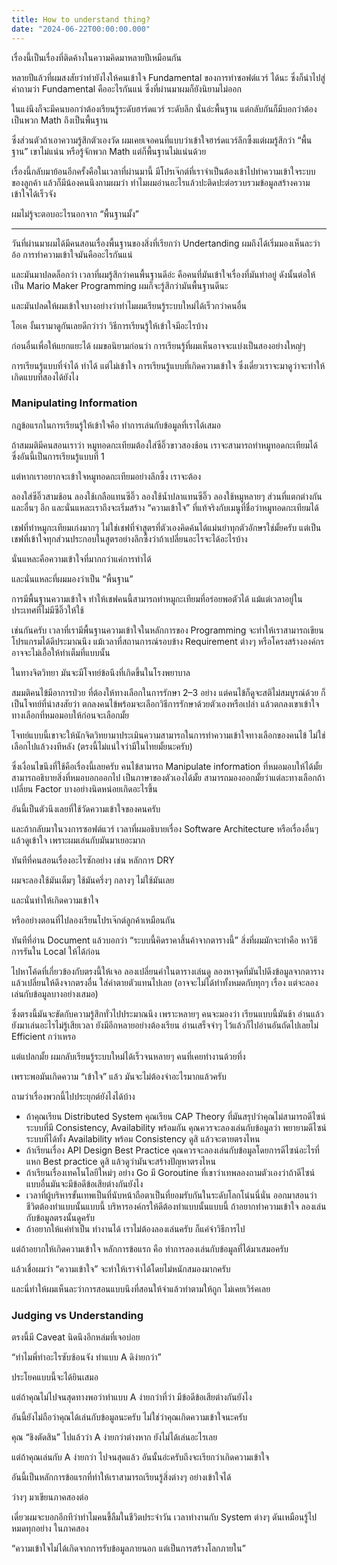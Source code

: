 ```yaml
---
title: How to understand thing?
date: "2024-06-22T00:00:00.000"
---
```


เรื่องนี้เป็นเรื่องที่ติดค้างในความคิดมาหลายปีเหมือนกัน

หลายปีแล้วที่ผมสงสัยว่าทำยังไงให้คนเข้าใจ Fundamental ของการทำซอฟต์แวร์ ได้นะ ซึ่งก็นำไปสู่คำถามว่า Fundamental คืออะไรกันแน่ ซึ่งที่ผ่านมาผมก็ยังนิยามไม่ออก

ในแง่นึงก็จะมีคนบอกว่าต้องเรียนรู้ระดับฮาร์ดแวร์ ระดับลึก นั่นอ่ะพื้นฐาน แต่กลับกันก็มีบอกว่าต้องเป็นพวก Math ถึงเป็นพื้นฐาน

ซึ่งส่วนตัวถ้าเอาความรู้สึกตัวเองวัด ผมเคยเจอคนที่แบบว่าเข้าใจฮาร์ดแวร์ลึกซึ้งแต่ผมรู้สึกว่า “พื้นฐาน” เขาไม่แน่น หรือรู้จักพวก Math แต่ก็พื้นฐานไม่แน่นด้วย

เรื่องนี้กลับมาย้อนอีกครั้งคือในเวลาที่ผ่านมานี้ มีโปรเจ๊กต์ที่เราจำเป็นต้องเข้าไปทำความเข้าใจระบบของลูกค้า แล้วก็มีน้องคนนึงถามผมว่า ทำไมผมอ่านอะไรแล้วปะติดปะต่อรวบรวมข้อมูลสร้างความเข้าใจได้เร็วจัง

ผมไม่รู้จะตอบอะไรนอกจาก “พื้นฐานมั้ง”

---

วันที่ผ่านมาผมได้มีคนสอนเรื่องพื้นฐานของสิ่งที่เรียกว่า Undertanding ผมถึงได้เริ่มมองเห็นละว่า อ้อ การทำความเข้าใจมันคืออะไรกันแน่

และมันมาปลดล็อกว่า เวลาที่ผมรู้สึกว่าคนพื้นฐานดีอ่ะ คือคนที่มันเข้าใจเรื่องที่มันทำอยู่ ดังนั้นต่อให้เป็น Mario Maker Programming ผมก็จะรู้สึกว่ามันพื้นฐานดีนะ

และมันปลดให้ผมเข้าใจบางอย่างว่าทำไมผมเรียนรู้ระบบใหม่ได้เร็วกว่าคนอื่น

โอเค งั้นเรามาดูกันเลยดีกว่าว่า วิธีการเรียนรู้ให้เข้าใจมีอะไรบ้าง

ก่อนอื่นเพื่อให้แยกแยะได้ ผมขอนิยามก่อนว่า การเรียนรู้ที่ผมเห็นอาจจะแบ่งเป็นสองอย่างใหญ่ๆ

การเรียนรู้แบบที่จำได้ ทำได้ แต่ไม่เข้าใจ
การเรียนรู้แบบที่เกิดความเข้าใจ
ซึ่งเดี๋ยวเราจะมาดูว่าจะทำให้เกิดแบบที่สองได้ยังไง

### Manipulating Information

กฎข้อแรกในการเรียนรู้ให้เข้าใจคือ ทำการเล่นกับข้อมูลที่เราได้เสมอ

ถ้าสมมติมีคนสอนเราว่า หมูทอดกะเทียมต้องใส่ซีอิ๊วขาวสองช้อน เราจะสามารถทำหมูทอดกะเทียมได้ ซึ่งอันนี้เป็นการเรียนรู้แบบที่ 1

แต่หากเราอยากจะเข้าใจหมูทอดกะเทียมอย่างลึกซึ้ง เราจะต้อง

ลองใส่ซีอิ๊วสามช้อน
ลองใช้เกลือแทนซีอิ๊ว
ลองใช้น้ำปลาแทนซีอิ๊ว
ลองใช้หมูหลายๆ ส่วนที่แตกต่างกัน
และอื่นๆ อีก
และนั่นแหละเราถึงจะเริ่มสร้าง “ความเข้าใจ” ที่แท้จริงกับเมนูที่ชื่อว่าหมูทอดกะเทียมได้

เชฟที่ทำหมูกะเทียมเก่งมากๆ ไม่ใช่เชฟที่จำสูตรที่ตัวเองคิดค้นได้แม่นยำทุกตัวอักษรใช่มั้ยครับ แต่เป็นเชฟที่เข้าใจทุกส่วนประกอบในสูตรอย่างลึกซึ้งว่าถ้าเปลี่ยนอะไรจะได้อะไรบ้าง

นั่นแหละคือความเข้าใจที่มากกว่าแค่การทำได้

และนั่นแหละที่ผมมองว่าเป็น “พื้นฐาน”

การมีพื้นฐานความเข้าใจ ทำให้เชฟคนนี้สามารถทำหมูกะเทียมที่อร่อยพอตัวได้ แม้แต่เวลาอยู่ในประเทศที่ไม่มีซีอิ๊วให้ใช้

เช่นกันครับ เวลาที่เรามีพื้นฐานความเข้าใจในหลักการของ Programming จะทำให้เราสามารถเขียนโปรแกรมได้ดีประมาณนึง แม้เวลาที่สถานการณ์รอบข้าง Requirement ต่างๆ หรือโครงสร้างองค์กรอาจจะไม่เอื้อให้ทำเต็มที่แบบนั้น

ในทางจิตวิทยา มันจะมีโจทย์ข้อนึงที่เกิดขึ้นในโรงพยาบาล

สมมติคนไข้มีอาการป่วย ที่ต้องให้ทางเลือกในการรักษา 2–3 อย่าง แต่คนไข้ก็ดูจะสติไม่สมบูรณ์ด้วย ก็เป็นโจทย์ที่น่าสงสัยว่า ตกลงคนไข้พร้อมจะเลือกวิธีการรักษาด้วยตัวเองหรือเปล่า แล้วตกลงเขาเข้าใจทางเลือกที่หมอมอบให้ก่อนจะเลือกมั้ย

โจทย์แบบนี้เขาจะให้นักจิตวิทยามาประเมินความสามารถในการทำความเข้าใจทางเลือกของคนไข้ ไม่ใช่เลือกไปแล้วงงทีหลัง (ตรงนี้ไม่แน่ใจว่ามีในไทยมั้ยนะครับ)

ซึ่งเงื่อนไขนึงที่ใช้คือเรื่องนี้เลยครับ คนไข้สามารถ Manipulate information ที่หมอมอบให้ได้มั้ย สามารถอธิบายสิ่งที่หมอบอกออกไป เป็นภาษาของตัวเองได้มั้ย สามารถมองออกมั้ยว่าแต่ละทางเลือกถ้าเปลี่ยน Factor บางอย่างนิดหน่อยเกิดอะไรขึ้น

อันนี้เป็นตัวนึงเลยที่ใช้วัดความเข้าใจของคนครับ

และถ้ากลับมาในวงการซอฟต์แวร์ เวลาที่ผมอธิบายเรื่อง Software Architecture หรือเรื่องอื่นๆ แล้วดูเข้าใจ เพราะผมเล่นกับมันมาเยอะมาก

ทันทีที่คนสอนเรื่องอะไรซักอย่าง เช่น หลักการ DRY

ผมจะลองใช้มันเต็มๆ ใช้มันครึ่งๆ กลางๆ ไม่ใช้มันเลย

และนั่นทำให้เกิดความเข้าใจ

หรืออย่างตอนที่ไปลองเรียนโปรเจ๊กต์ลูกค้าเหมือนกัน

ทันทีที่อ่าน Document แล้วบอกว่า “ระบบนี้คิดราคาสิ้นค้าจากตารางนี้” สิ่งที่ผมมักจะทำคือ หาวิธีการรันใน Local ให้ได้ก่อน

ไปหาโค้ดที่เกี่ยวข้องกับตรงนี้ให้เจอ
ลองเปลี่ยนค่าในตารางเล่นดู
ลองหาจุดที่มันไปดึงข้อมูลจากตาราง แล้วเปลี่ยนให้ดึงจากตรงอื่น ใส่ค่าตายตัวแทนไปเลย
(อาจจะไม่ได้ทำทั้งหมดกับทุกๆ เรื่อง แต่จะลองเล่นกับข้อมูลบางอย่างเสมอ)

ซึ่งตรงนี้มันจะขัดกับความรู้สึกทั่วไปประมาณนึง เพราะหลายๆ คนจะมองว่า เรียนแบบนี้มันช้า อ่านแล้วยังมาเล่นอะไรไม่รู้เสียเวลา ยังมีอีกหลายอย่างต้องเรียน อ่านเสร็จจำๆ ไว้แล้วก็ไปอ่านอันถัดไปเลยไม่ Efficient กว่าเหรอ

แต่แปลกมั้ย ผมกลับเรียนรู้ระบบใหม่ได้เร็วจนหลายๆ คนที่เคยทำงานด้วยทึ่ง

เพราะพอมันเกิดความ “เข้าใจ” แล้ว มันจะไม่ต้องจำอะไรมากแล้วครับ

ถามว่าเรื่องพวกนี้ไปประยุกต์ยังไงได้บ้าง

- ถ้าคุณเรียน Distributed System คุณเรียน CAP Theory ที่มันสรุปว่าคุณไม่สามารถดีไซน์ระบบที่มี Consistency, Availability พร้อมกัน คุณควรจะลองเล่นกับข้อมูลว่า พยายามดีไซน์ระบบที่ได้ทั้ง Availability พร้อม Consistency ดูสิ แล้วจะตายตรงไหน
- ถ้าเรียนเรื่อง API Design Best Practice คุณควรจะลองเล่นกับข้อมูลโดยการดีไซน์อะไรที่แหก Best practice ดูสิ แล้วดูว่ามันจะสร้างปัญหาตรงไหน
- ถ้าเรียนเรื่องเทคโนโลยีใหม่ๆ อย่าง Go มี Goroutine ที่เขาว่าเทพลองถามตัวเองว่าถ้าดีไซน์แบบอื่นมันจะมีข้อดีข้อเสียต่างกันยังไง
- เวลาที่ผู้บริหารขั้นเทพเป็นที่นับหน้าถือตาเป็นที่ยอมรับกันในระดับโลกโน่นนี่นั่น ออกมาสอนว่าชีวิตต้องทำแบบนั้นแบบนี้ บริหารองค์กรให้ดีต้องทำแบบนั้นแบบนี้ ถ้าอยากทำความเข้าใจ ลองเล่นกับข้อมูลตรงนั้นดูครับ
- ถ้าอยากให้แค่ทำเป็น ทำงานได้ เราไม่ต้องลองเล่นครับ ก็แค่จำวิธีการไป

แต่ถ้าอยากให้เกิดความเข้าใจ หลักการข้อแรก คือ ทำการลองเล่นกับข้อมูลที่ได้มาเสมอครับ

แล้วเชื่อผมว่า “ความเข้าใจ” จะทำให้เราจำได้โดยไม่หนักสมองมากครับ

และนี่ทำให้ผมเห็นละว่าการสอนแบบนึงที่สอนให้จำแล้วทำตามให้ถูก ไม่เคยเวิร์คเลย

### Judging vs Understanding

ตรงนี้มี Caveat นิดนึงอีกหล่มที่เจอบ่อย

“ทำไมพี่ทำอะไรซับซ้อนจัง ทำแบบ A ดิง่ายกว่า”

ประโยคแบบนี้จะได้ยินเสมอ

แต่ถ้าคุณไม่ไปจนสุดทางพอว่าทำแบบ A ง่ายกว่าที่ว่า มีข้อดีข้อเสียต่างกันยังไง

อันนี้ยังไม่ถือว่าคุณได้เล่นกับข้อมูลนะครับ ไม่ใช่ว่าคุณเกิดความเข้าใจนะครับ

คุณ “ชิงตัดสิน” ไปแล้วว่า A ง่ายกว่าต่างหาก ยังไม่ได้เล่นอะไรเลย

แต่ถ้าคุณเล่นกับ A ง่ายกว่า ไปจนสุดแล้ว อันนั้นอ่ะครับถึงจะเรียกว่าเกิดความเข้าใจ

อันนี้เป็นหลักการข้อแรกที่ทำให้เราสามารถเรียนรู้สิ่งต่างๆ อย่างเข้าใจได้

ว่างๆ มาเขียนภาคสองต่อ

เดี๋ยวผมจะบอกอีกทีว่าทำไมคนขี้ลืมในชีวิตประจำวัน เวลาทำงานกับ System ต่างๆ ดันเหมือนรู้ไปหมดทุกอย่าง ในภาคสอง

“ความเข้าใจไม่ได้เกิดจากการรับข้อมูลภายนอก แต่เป็นการสร้างโลกภายใน”
